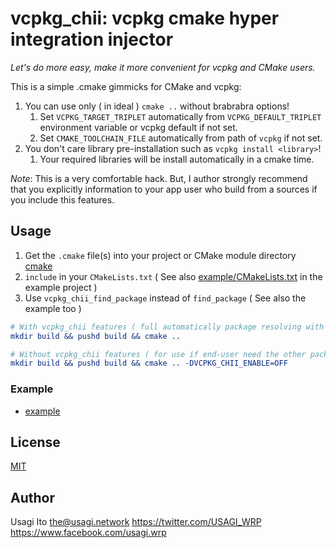 # vcpkg_chii: vcpkg cmake hyper integration injector

*Let's do more easy, make it more convenient for vcpkg and CMake users.*

This is a simple .cmake gimmicks for CMake and vcpkg:

1. You can use only ( in ideal ) `cmake ..` without brabrabra options!
   1. Set `VCPKG_TARGET_TRIPLET` automatically from `VCPKG_DEFAULT_TRIPLET` environment variable or vcpkg default if not set.
   2. Set `CMAKE_TOOLCHAIN_FILE` automatically from path of `vcpkg` if not set.
2. You don't care library pre-installation such as `vcpkg install <library>`!
   1. Your required libraries will be install automatically in a cmake time.

*Note*: This is a very comfortable hack. But, I author strongly recommend that you explicitly information to your app user who build from a sources if you include this features.

## Usage

1. Get the `.cmake` file(s) into your project or CMake module directory [cmake](./cmake)
2. `include` in your `CMakeLists.txt` ( See also [example/CMakeLists.txt](example/CMakeLists.txt) in the example project )
3. Use `vcpkg_chii_find_package` instead of `find_package` ( See also the example too )

```cmake
# With vcpkg_chii features ( full automatically package resolving with vcpkg and vcpkg-chii! )
mkdir build && pushd build && cmake ..
```

```cmake
# Without vcpkg_chii features ( for use if end-user need the other package manager or manual controlling )
mkdir build && pushd build && cmake .. -DVCPKG_CHII_ENABLE=OFF
```

### Example 

- [example](./example)

## License

[MIT](LICENSE)

## Author

Usagi Ito <the@usagi.network> <https://twitter.com/USAGI_WRP> <https://www.facebook.com/usagi.wrp>
